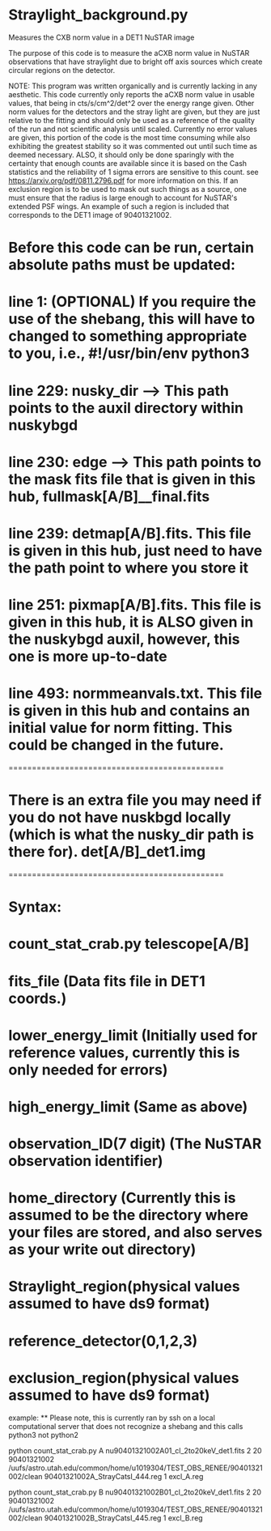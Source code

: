 # Straylight_background.py
Measures the CXB norm value in a DET1 NuSTAR image

The purpose of this code is to measure the aCXB norm value in NuSTAR observations that have straylight due to bright off axis sources which create circular regions on the detector.

NOTE:
  This program was written organically and is currently lacking in any aesthetic.
  This code currently only reports the aCXB norm value in usable values, that being in cts/s/cm^2/det^2 over the energy range given.
  Other norm values for the detectors and the stray light are given, but they are just relative to the fitting and should only be used as a reference of the quality of the run and not scientific analysis until scaled.
  Currently no error values are given, this portion of the code is the most time consuming while also exhibiting the greatest stability so it was commented out until such time as deemed necessary. ALSO, it should only be done sparingly with the certainty that enough counts are available since it is based on the Cash statistics and the reliability of 1 sigma errors are sensitive to this count. see https://arxiv.org/pdf/0811.2796.pdf for more information on this.
  If an exclusion region is to be used to mask out such things as a source, one must ensure that the radius is large enough to account for NuSTAR's extended PSF wings. An example of such a region is included that corresponds to the DET1 image of 90401321002.
 
# Before this code can be run, certain absolute paths must be updated:

# line 1: (OPTIONAL) If you require the use of the shebang, this will have to changed to something appropriate to you, i.e., #!/usr/bin/env python3
# line 229: nusky_dir --> This path points to the auxil directory within nuskybgd
# line 230: edge --> This path points to the mask fits file that is given in this hub, fullmask[A/B]__final.fits
# line 239: detmap[A/B].fits. This file is given in this hub, just need to have the path point to where you store it
# line 251: pixmap[A/B].fits. This file is given in this hub, it is ALSO given in the nuskybgd auxil, however, this one is more up-to-date
# line 493: normmeanvals.txt. This file is given in this hub and contains an initial value for norm fitting. This could be changed in the future.
==============================================
# There is an extra file you may need if you do not have nuskbgd locally (which is what the nusky_dir path is there for). det[A/B]_det1.img
==============================================
# Syntax:
#   count_stat_crab.py telescope[A/B]
#   fits_file (Data fits file in DET1 coords.)
#   lower_energy_limit (Initially used for reference values, currently this is only needed for errors)
#   high_energy_limit (Same as above)
#   observation_ID(7 digit) (The NuSTAR observation identifier)
#   home_directory (Currently this is assumed to be the directory where your files are stored, and also serves as your write out directory)
#   Straylight_region(physical values assumed to have ds9 format)
#   reference_detector(0,1,2,3)
#   exclusion_region(physical values assumed to have ds9 format)

example:
 ** Please note, this is currently ran by ssh on a local computational server that does not recognize a shebang and this calls python3 not python2
 
python count_stat_crab.py A nu90401321002A01_cl_2to20keV_det1.fits 2 20 90401321002 /uufs/astro.utah.edu/common/home/u1019304/TEST_OBS_RENEE/90401321002/clean 90401321002A_StrayCatsI_444.reg 1 excl_A.reg

python count_stat_crab.py B nu90401321002B01_cl_2to20keV_det1.fits 2 20 90401321002 /uufs/astro.utah.edu/common/home/u1019304/TEST_OBS_RENEE/90401321002/clean 90401321002B_StrayCatsI_445.reg 1 excl_B.reg
